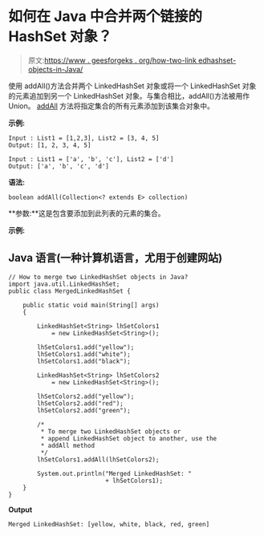 # 如何在 Java 中合并两个链接的 HashSet 对象？

> 原文:[https://www . geesforgeks . org/how-two-link edhashset-objects-in-Java/](https://www.geeksforgeeks.org/how-to-merge-two-linkedhashset-objects-in-java/)

使用 addAll()方法合并两个 LinkedHashSet 对象或将一个 LinkedHashSet 对象的元素追加到另一个 LinkedHashSet 对象。与集合相比，addAll()方法被用作 Union。 [addAll](https://www.geeksforgeeks.org/java-util-arraylist-addall-method-java/) 方法将指定集合的所有元素添加到该集合对象中。

**示例:**

```
Input : List1 = [1,2,3], List2 = [3, 4, 5]
Output: [1, 2, 3, 4, 5]

Input : List1 = ['a', 'b', 'c'], List2 = ['d']
Output: ['a', 'b', 'c', 'd']
```

**语法:**

```
boolean addAll(Collection<? extends E> collection)
```

**参数:**这是包含要添加到此列表的元素的集合。

**示例:**

## Java 语言(一种计算机语言，尤用于创建网站)

```
// How to merge two LinkedHashSet objects in Java?
import java.util.LinkedHashSet;
public class MergedLinkedHashSet {

    public static void main(String[] args)
    {

        LinkedHashSet<String> lhSetColors1
            = new LinkedHashSet<String>();

        lhSetColors1.add("yellow");
        lhSetColors1.add("white");
        lhSetColors1.add("black");

        LinkedHashSet<String> lhSetColors2
            = new LinkedHashSet<String>();

        lhSetColors2.add("yellow");
        lhSetColors2.add("red");
        lhSetColors2.add("green");

        /*
         * To merge two LinkedHashSet objects or
         * append LinkedHashSet object to another, use the
         * addAll method
         */
        lhSetColors1.addAll(lhSetColors2);

        System.out.println("Merged LinkedHashSet: "
                           + lhSetColors1);
    }
}
```

**Output**

```
Merged LinkedHashSet: [yellow, white, black, red, green]
```